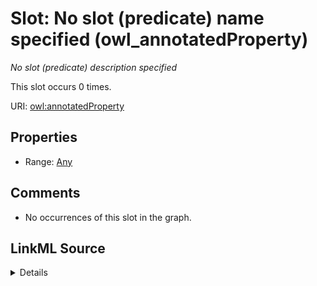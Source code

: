 

# Slot: No slot (predicate) name specified (owl_annotatedProperty)


_No slot (predicate) description specified_






This slot occurs 0 times.


URI: [owl:annotatedProperty](http://www.w3.org/2002/07/owl#annotatedProperty)



<!-- no inheritance hierarchy -->








## Properties

* Range: [Any](../classes/Any.md)





## Comments

* No occurrences of this slot in the graph.



## LinkML Source

<details>

```yaml
name: owl_annotatedProperty
annotations:
  count:
    tag: count
    value: 0
description: No slot (predicate) description specified
title: No slot (predicate) name specified
comments:
- No occurrences of this slot in the graph.
from_schema: hydrology-kg
rank: 1000
slot_uri: owl:annotatedProperty
alias: owl_annotatedProperty
range: Any

```
</details>